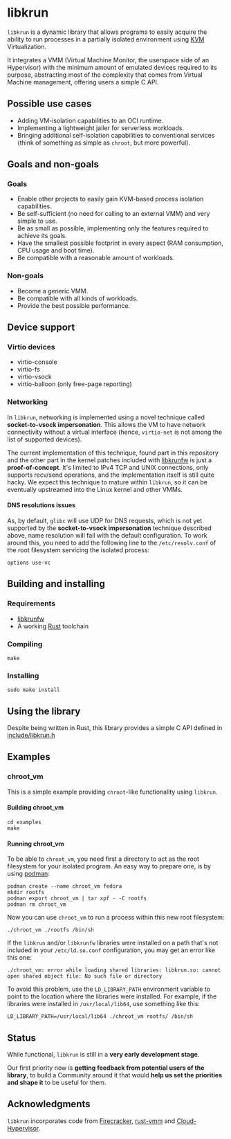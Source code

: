 # libkrun

```libkrun``` is a dynamic library that allows programs to easily acquire the ability to run processes in a partially isolated environment using [KVM](https://www.kernel.org/doc/Documentation/virtual/kvm/api.txt) Virtualization.

It integrates a VMM (Virtual Machine Monitor, the userspace side of an Hypervisor) with the minimum amount of emulated devices required to its purpose, abstracting most of the complexity that comes from Virtual Machine management, offering users a simple C API.

## Possible use cases

* Adding VM-isolation capabilities to an OCI runtime.
* Implementing a lightweight jailer for serverless workloads.
* Bringing additional self-isolation capabilities to conventional services (think of something as simple as ```chroot```, but more powerful).

## Goals and non-goals

### Goals

* Enable other projects to easily gain KVM-based process isolation capabilities.
* Be self-sufficient (no need for calling to an external VMM) and very simple to use.
* Be as small as possible, implementing only the features required to achieve its goals.
* Have the smallest possible footprint in every aspect (RAM consumption, CPU usage and boot time).
* Be compatible with a reasonable amount of workloads.

### Non-goals

* Become a generic VMM.
* Be compatible with all kinds of workloads.
* Provide the best possible performance.

## Device support

### Virtio devices

* virtio-console
* virtio-fs
* virtio-vsock
* virtio-balloon (only free-page reporting)

### Networking

In ```libkrun```, networking is implemented using a novel technique called **socket-to-vsock impersonation**. This allows the VM to have network connectivity without a virtual interface (hence, ```virtio-net``` is not among the list of supported devices).

The current implementation of this technique, found part in this repository and the other part in the kernel patches included with [libkrunfw](https://github.com/containers/libkrunfw) is just a **proof-of-concept**. It's limited to IPv4 TCP and UNIX connections, only supports recv/send operations, and the implementation itself is still quite hacky. We expect this technique to mature within ```libkrun```, so it can be eventually upstreamed into the Linux kernel and other VMMs.

#### DNS resolutions issues

As, by default, ```glibc``` will use UDP for DNS requests, which is not yet supported by the **socket-to-vsock impersonation** technique described above, name resolution will fail with the default configuration. To work around this, you need to add the following line to the ```/etc/resolv.conf``` of the root filesystem servicing the isolated process:

```
options use-vc
```

## Building and installing

### Requirements

* [libkrunfw](https://github.com/containers/libkrunfw)
* A working [Rust](https://www.rust-lang.org/) toolchain

### Compiling

```
make
```

### Installing

```
sudo make install
```

## Using the library

Despite being written in Rust, this library provides a simple C API defined in [include/libkrun.h](include/libkrun.h)

## Examples

### chroot_vm

This is a simple example providing ```chroot```-like functionality using ```libkrun```.

#### Building chroot_vm

```
cd examples
make
```

#### Running chroot_vm

To be able to ```chroot_vm```, you need first a directory to act as the root filesystem for your isolated program. An easy way to prepare one, is by using [podman](https://podman.io/):

```
podman create --name chroot_vm fedora
mkdir rootfs
podman export chroot_vm | tar xpf - -C rootfs
podman rm chroot_vm
```

Now you can use ```chroot_vm``` to run a process within this new root filesystem:

```
./chroot_vm ./rootfs /bin/sh
```

If the ```libkrun``` and/or ```libkrunfw``` libraries were installed on a path that's not included in your ```/etc/ld.so.conf``` configuration, you may get an error like this one:

```
./chroot_vm: error while loading shared libraries: libkrun.so: cannot open shared object file: No such file or directory
```

To avoid this problem, use the ```LD_LIBRARY_PATH``` environment variable to point to the location where the libraries were installed. For example, if the libraries were installed in ```/usr/local/lib64```, use something like this:

```
LD_LIBRARY_PATH=/usr/local/lib64 ./chroot_vm rootfs/ /bin/sh
```

## Status

While functional, ```libkrun``` is still in a **very early development stage**.

Our first priority now is **getting feedback from potential users of the library**, to build a Community around it that would **help us set the priorities and shape it** to be useful for them.

## Acknowledgments

```libkrun``` incorporates code from [Firecracker](https://github.com/firecracker-microvm/firecracker), [rust-vmm](https://github.com/rust-vmm/) and [Cloud-Hypervisor](https://github.com/cloud-hypervisor/).

